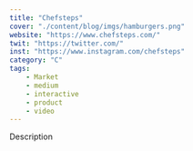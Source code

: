 ```yaml
---
title: "Chefsteps"
cover: "./content/blog/imgs/hamburgers.png"
website: "https://www.chefsteps.com/"
twit: "https://twitter.com/"
inst: "https://www.instagram.com/chefsteps"
category: "C"
tags:
    - Market
    - medium
    - interactive
    - product
    - video
---
```


Description
